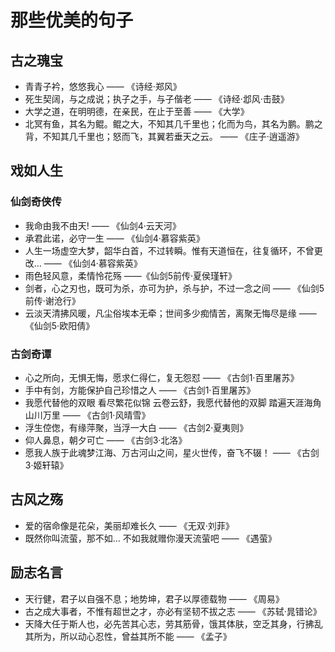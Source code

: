 # 那些优美的句子

## 古之瑰宝

- 青青子衿，悠悠我心 —— 《诗经·郑风》
- 死生契阔，与之成说；执子之手，与子偕老 —— 《诗经·邶风·击鼓》
- 大学之道，在明明德，在亲民，在止于至善 —— 《大学》
- 北冥有鱼，其名为鲲。鲲之大，不知其几千里也；化而为鸟，其名为鹏。鹏之背，不知其几千里也；怒而飞，其翼若垂天之云。 —— 《庄子·逍遥游》

## 戏如人生

### 仙剑奇侠传

- 我命由我不由天! —— 《仙剑4·云天河》
- 承君此诺，必守一生 —— 《仙剑4·慕容紫英》
- 人生一场虚空大梦，韶华白首，不过转瞬。惟有天道恒在，往复循环，不曾更改… —— 《仙剑4·慕容紫英》
- 雨色轻风意，柔情怜花殇 ——《仙剑5前传·夏侯瑾轩》
- 剑者，心之刃也，既可为杀，亦可为护，杀与护，不过一念之间 —— 《仙剑5前传·谢沧行》
- 云淡天清拂风暖，凡尘俗埃本无牵；世间多少痴情苦，离聚无悔尽是缘 —— 《仙剑5·欧阳倩》

### 古剑奇谭

- 心之所向，无惧无悔，愿求仁得仁，复无怨怼 —— 《古剑1·百里屠苏》
- 手中有剑，方能保护自己珍惜之人 —— 《古剑1·百里屠苏》
- 我愿代替他的双眼 看尽繁花似锦 云卷云舒，我愿代替他的双脚 踏遍天涯海角 山川万里 —— 《古剑1·风晴雪》
- 浮生倥偬，有缘萍聚，当浮一大白 —— 《古剑2·夏夷则》
- 仰人鼻息，朝夕可亡 —— 《古剑3·北洛》
- 愿我人族于此魂梦江海、万古河山之间，星火世传，奋飞不辍！ —— 《古剑3·姬轩辕》

## 古风之殇

- 爱的宿命像是花朵，美丽却难长久 —— 《无双·刘菲》
- 既然你叫流萤，那不如… 不如我就赠你漫天流萤吧 —— 《遇萤》

## 励志名言

- 天行健，君子以自强不息；地势坤，君子以厚德载物 —— 《周易》
- 古之成大事者，不惟有超世之才，亦必有坚韧不拔之志 —— 《苏轼·晁错论》
- 天降大任于斯人也，必先苦其心志，劳其筋骨，饿其体肤，空乏其身，行拂乱其所为，所以动心忍性，曾益其所不能 —— 《孟子》
